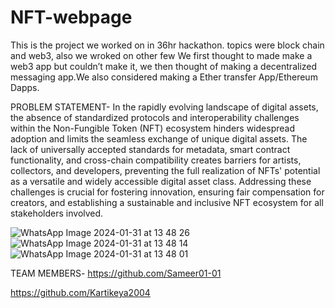 # NFT-webpage
This is the project we worked on in 36hr hackathon. topics were block chain and web3, also we wroked on other few We first thought to made make a web3 app but couldn’t make it, we then thought of making a decentralized messaging app.We also considered making a Ether transfer App/Ethereum Dapps.

PROBLEM STATEMENT- 
In the rapidly evolving landscape of digital assets, the absence of standardized protocols and interoperability challenges within the Non-Fungible Token (NFT) ecosystem hinders widespread adoption and limits the seamless exchange of unique digital assets. The lack of universally accepted standards for metadata, smart contract functionality, and cross-chain compatibility creates barriers for artists, collectors, and developers, preventing the full realization of NFTs' potential as a versatile and widely accessible digital asset class. Addressing these challenges is crucial for fostering innovation, ensuring fair compensation for creators, and establishing a sustainable and inclusive NFT ecosystem for all stakeholders involved.

![WhatsApp Image 2024-01-31 at 13 48 26](https://github.com/Axestein/NFT-webpage/assets/142435507/90735157-6348-41a9-a6b3-31855746c259)
![WhatsApp Image 2024-01-31 at 13 48 14](https://github.com/Axestein/NFT-webpage/assets/142435507/4b7fbba3-0bea-4327-87bf-b5f02c21106c)
![WhatsApp Image 2024-01-31 at 13 48 01](https://github.com/Axestein/NFT-webpage/assets/142435507/f08159da-3d67-4974-9084-2361470842db)

TEAM MEMBERS-
https://github.com/Sameer01-01



https://github.com/Kartikeya2004


